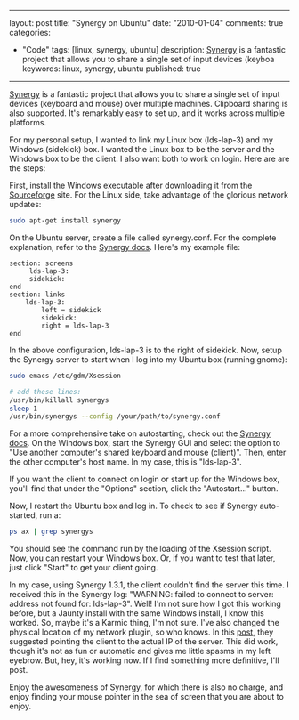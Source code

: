 
---
layout: post
title: "Synergy on Ubuntu"
date: "2010-01-04"
comments: true
categories:
  - "Code"
tags: [linux, synergy, ubuntu]
description: <a href="http://synergy2.sourceforge.net/" target="_blank">Synergy</a> is a fantastic project that allows you to share a single set of input devices (keyboa
keywords: linux, synergy, ubuntu
published: true
---

<a href="http://synergy2.sourceforge.net/" target="_blank">Synergy</a> is a fantastic project that allows you to share a single set of input devices (keyboard and mouse) over multiple machines.  Clipboard sharing is also supported.  It's remarkably easy to set up, and it works across multiple platforms.
<!--more-->

For my personal setup, I wanted to link my Linux box (lds-lap-3) and my Windows (sidekick) box.  I wanted the Linux box to be the server and the Windows box to be the client.  I also want both to work on login.  Here are are the steps:

First, install the Windows executable after downloading it from the <a href="http://sourceforge.net/projects/synergy2/files/">Sourceforge</a> site.  For the Linux side, take advantage of the glorious network updates:

```bash
sudo apt-get install synergy
```

On the Ubuntu server, create a file called synergy.conf.  For the complete explanation, refer to the <a href="http://synergy2.sourceforge.net/running.html">Synergy docs</a>.  Here's my example file:

```text
section: screens
	 lds-lap-3:
	 sidekick:
end
section: links
	lds-lap-3:
		left = sidekick
        sidekick:
		right = lds-lap-3
end
```

In the above configuration, lds-lap-3 is to the right of sidekick.  Now, setup the Synergy server to start when I log into my Ubuntu box (running gnome):

```bash
sudo emacs /etc/gdm/Xsession

# add these lines:
/usr/bin/killall synergys
sleep 1
/usr/bin/synergys --config /your/path/to/synergy.conf
```

For a more comprehensive take on autostarting, check out the <a href="http://synergy2.sourceforge.net/autostart.html">Synergy docs</a>.  On the Windows box, start the Synergy GUI and select the option to "Use another computer's shared keyboard and mouse (client)".  Then, enter the other computer's host name.  In my case, this is "lds-lap-3".

If you want the client to connect on login or start up for the Windows box, you'll find that under the "Options" section, click the "Autostart..." button.  

Now, I restart the Ubuntu box and log in.  To check to see if Synergy auto-started, run a:

```bash
ps ax | grep synergys
```

You should see the command run by the loading of the Xsession script.  Now, you can restart your Windows box.  Or, if you want to test that later, just click "Start" to get your client going.

In my case, using Synergy 1.3.1, the client couldn't find the server this time.  I received this in the Synergy log: "WARNING: failed to connect to server: address not found for: lds-lap-3".  Well!  I'm not sure how I got this working before, but a Jaunty install with the same Windows install, I know this worked.  So, maybe it's a Karmic thing, I'm not sure.  I've also changed the physical location of my network plugin, so who knows.  In this <a href="http://www.linein.org/blog/2007/06/25/synergy-131-warning-failed-to-connect-to-server-time-out/">post</a>, they suggested pointing the client to the actual IP of the server.  This did work, though it's not as fun or automatic and gives me little spasms in my left eyebrow.  But, hey, it's working now.  If I find something more definitive, I'll post.

Enjoy the awesomeness of Synergy, for which there is also no charge, and enjoy finding your mouse pointer in the sea of screen that you are about to enjoy.

  
